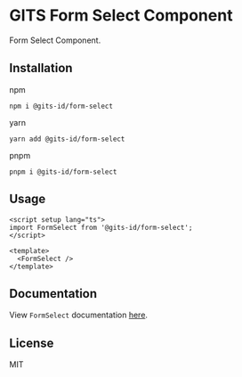 # GITS Form Select Component

Form Select Component.

## Installation

npm

```
npm i @gits-id/form-select
```

yarn

```
yarn add @gits-id/form-select
```

pnpm

```
pnpm i @gits-id/form-select
```

## Usage

```vue
<script setup lang="ts">
import FormSelect from '@gits-id/form-select';
</script>

<template>
  <FormSelect />
</template>
```

## Documentation

View `FormSelect` documentation [here](https://gits-ui.web.app/?path=/story/components-form-select--default).

## License

MIT
